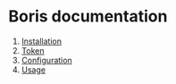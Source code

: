# Boris documentation

1. [Installation](installation.md)
2. [Token](#token)
3. [Configuration](configuration.md)
4. [Usage](usage.md)
